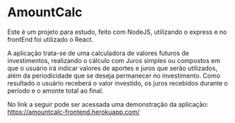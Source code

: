 # AmountCalc

Este é um projeto para estudo, feito com NodeJS, utilizando o express e no frontEnd foi utilizado o React.

A aplicação trata-se de uma calculadora de valores futuros de investimentos, realizando o cálculo com Juros simples ou compostos 
em que o usuário irá indicar valores de aportes e juros que serão utilizados, além da periodicidade que se deseja permanecer no 
investimento. Como resultado o usuário receberá o valor investido, os juros recebidos durante o período e o amonte total ao final.

No link a seguir pode ser acessada uma demonstração da aplicação:
https://amountcalc-frontend.herokuapp.com/

